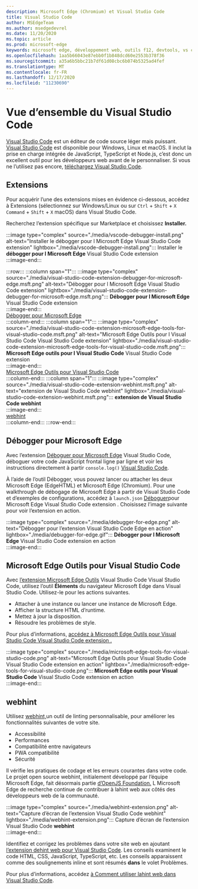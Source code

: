 ```yaml
---
description: Microsoft Edge (Chromium) et Visual Studio Code
title: Visual Studio Code
author: MSEdgeTeam
ms.author: msedgedevrel
ms.date: 11/20/2020
ms.topic: article
ms.prod: microsoft-edge
keywords: microsoft edge, développement web, outils f12, devtools, vs code, visual studio code, débogueur, webhint
ms.openlocfilehash: 1aa5b66043e87ebb0f1b848dcd60e2553b378f36
ms.sourcegitcommit: a35a6b5bbc21b7df61d08cbc6b074b5325ad4fef
ms.translationtype: MT
ms.contentlocale: fr-FR
ms.lasthandoff: 12/17/2020
ms.locfileid: "11230690"
---
```

# Vue d’ensemble du Visual Studio Code  

[Visual Studio Code][VisualStudioCodeDocs] est un éditeur de code source léger mais puissant.  [Visual Studio Code][VisualStudioCodeDocs] est disponible pour Windows, Linux et macOS.  Il inclut la prise en charge intégrée de JavaScript, TypeScript et Node.js, c’est donc un excellent outil pour les développeurs web avant de le personnaliser.  Si vous ne l’utilisez pas encore, [téléchargez Visual Studio Code][VisualstudioCode].  

##  <a name="extensions"></a>Extensions  

<!--todo: We want to put something like the tiles for extensions Visual Studio Code uses on this page https://code.visualstudio.com/Docs#top-extensions but I don't think this is a markdown page.  I think it's a web page.  I couldn't find anything in https://github.com/Microsoft/vscode-docs that looks like this page. In the meantime, here's what I've come up with: -->  

Pour acquérir l’une des extensions mises en évidence ci-dessous, accédez à Extensions \(sélectionnez sur Windows/Linux ou sur `Ctrl` + `Shift` + `X` `Command` + `Shift` + `X` macOS\) dans Visual Studio Code.  

Recherchez l’extension spécifique sur Marketplace et choisissez **Installer.**  

:::image type="complex" source="./media/vscode-debugger-install.png" alt-text="Installer le débogger pour l Microsoft Edge Visual Studio Code extension" lightbox="./media/vscode-debugger-install.png":::
   Installer le **débogger pour l Microsoft Edge** Visual Studio Code extension  
:::image-end:::  

:::row:::
   :::column span="1":::
      :::image type="complex" source="./media/visual-studio-code-extension-debugger-for-microsoft-edge.msft.png" alt-text="Débogger pour l Microsoft Edge Visual Studio Code extension" lightbox="./media/visual-studio-code-extension-debugger-for-microsoft-edge.msft.png":::
         **Débogger pour l Microsoft Edge** Visual Studio Code extension  
      :::image-end:::  
      [Débogger pour Microsoft Edge](#debugger-for-microsoft-edge)  
   :::column-end:::
   :::column span="1":::
      :::image type="complex" source="./media/visual-studio-code-extension-microsoft-edge-tools-for-visual-studio-code.msft.png" alt-text="Microsoft Edge Outils pour l Visual Studio Code Visual Studio Code extension" lightbox="./media/visual-studio-code-extension-microsoft-edge-tools-for-visual-studio-code.msft.png":::
         **Microsoft Edge outils pour l Visual Studio Code** Visual Studio Code extension  
      :::image-end:::  
      [Microsoft Edge Outils pour Visual Studio Code](#microsoft-edge-tools-for-visual-studio-code)  
   :::column-end:::
   :::column span="1":::
      :::image type="complex" source="./media/visual-studio-code-extension-webhint.msft.png" alt-text="extension de Visual Studio Code webhint" lightbox="./media/visual-studio-code-extension-webhint.msft.png":::
         **extension de Visual Studio Code webhint**  
      :::image-end:::  
      [webhint](#webhint)  
   :::column-end:::
:::row-end:::  

##  <a name="debugger-for-microsoft-edge"></a>Débogger pour Microsoft Edge  

Avec l’extension [Déboguer pour Microsoft Edge][VisualstudioMarketplaceDebuggerMicrosoftEdge] Visual Studio Code, déboguer votre code JavaScript frontal ligne par ligne et voir les instructions directement à partir `console.log()` [Visual Studio Code][VisualstudioCode].  
      
À l’aide de l’outil Débogger, vous pouvez lancer ou attacher les deux Microsoft Edge \(EdgeHTML\) et Microsoft Edge \(Chromium\).  Pour une walkthrough de débogage de Microsoft Edge à partir de Visual Studio Code et d’exemples de configurations, accédez à `launch.json` [Déboguer][VisualStudioCodeDebuggerEdge]pour Microsoft Edge Visual Studio Code extension .  Choisissez l’image suivante pour voir l’extension en action.  

:::image type="complex" source="./media/debugger-for-edge.png" alt-text="Débogger pour l’extension Visual Studio Code Edge en action" lightbox="./media/debugger-for-edge.gif":::
   **Débogger pour l Microsoft Edge** Visual Studio Code extension en action  
:::image-end:::  

##  <a name="microsoft-edge-tools-for-visual-studio-code"></a>Microsoft Edge Outils pour Visual Studio Code

Avec [l’extension Microsoft Edge Outils][VisualstudioMarketplaceMicrosoftEdgeToolsVisualStudioCode] Visual Studio Code Visual Studio Code, utilisez l’outil **Éléments** du navigateur Microsoft Edge dans Visual Studio Code.  Utilisez-le pour les actions suivantes.  

*   Attacher à une instance ou lancer une instance de Microsoft Edge.  
*   Afficher la structure HTML d’runtime.  
*   Mettez à jour la disposition.  
*   Résoudre les problèmes de style.  
    
Pour plus d’informations, [accédez à Microsoft Edge Outils pour Visual Studio Code Visual Studio Code extension .][VisualStudioCodeMicrosoftEdgeDevtoolsExtension]  <!--  Choose the following image to see the extension in action.  -->  
      
:::image type="complex" source="./media/microsoft-edge-tools-for-visual-studio-code.png" alt-text="Microsoft Edge Outils pour Visual Studio Code Visual Studio Code extension en action" lightbox="./media/microsoft-edge-tools-for-visual-studio-code.png":::
   **Microsoft Edge outils pour Visual Studio Code** Visual Studio Code extension en action  
:::image-end:::  

##  <a name="webhint--"></a>webhint  
      
Utilisez [webhint,][WebhintMain]un outil de linting personnalisable, pour améliorer les fonctionnalités suivantes de votre site.  

*   Accessibilité
*   Performances
*   Compatibilité entre navigateurs
*   PWA compatibilité
*   Sécurité

Il vérifie les pratiques de codage et les erreurs courantes dans votre code. Le projet open source webhint, initialement développé par l’équipe Microsoft Edge, fait désormais partie [d’OpenJS Foundation.][OpenjsFoundation]  L Microsoft Edge de recherche continue de contribuer à lahint web aux côtés des développeurs web de la communauté.  <!--  Choose the following image to see the extension in action.  -->  
      
:::image type="complex" source="./media/webhint-extension.png" alt-text="Capture d’écran de l’extension Visual Studio Code webhint" lightbox="./media/webhint-extension.png":::
   Capture d’écran de l’extension Visual Studio Code **webhint**  
:::image-end:::  
      
Identifiez et corrigez les problèmes dans votre site web en ajoutant [l’extension dehint web pour Visual Studio Code][VisualstudioMarketplaceWebhint].  Les conseils examinent le code HTML, CSS, JavaScript, TypeScript, etc.  Les conseils apparaissent comme des soulignements inline et sont résumés **dans** le volet Problèmes.  
      
Pour plus d’informations, accédez [à Comment utiliser lahint web dans Visual Studio Code][VisualStudioCodeWebhint].  

<!--links -->  

[VisualStudioCodeDebuggerEdge]: ./debugger-for-edge.md "Débogger for Microsoft Edge Visual Studio Code Extension | Documents Microsoft"  
[VisualStudioCodeMicrosoftEdgeDevtoolsExtension]: ./microsoft-edge-devtools-extension.md "Microsoft Edge DevTools pour les Visual Studio Code d’extension | Documents Microsoft"  
[VisualStudioCodeWebhint]: ./webhint.md "Webhint Visual Studio Code extension | Documents Microsoft"  

[VisualstudioCode]: https://code.visualstudio.com "Visual Studio Code"  
[VisualStudioCodeDocs]: https://code.visualstudio.com/Docs "Documentation | Visual Studio Code"   

[VisualstudioMarketplaceDebuggerMicrosoftEdge]: https://marketplace.visualstudio.com/items?itemName=msjsdiag.debugger-for-edge "Débogger pour Microsoft Edge | Visual Studio Marketplace"  
[VisualstudioMarketplaceMicrosoftEdgeToolsVisualStudioCode]: https://marketplace.visualstudio.com/items?itemName=ms-edgedevtools.vscode-edge-devtools "Outils Microsoft Edge pour Visual Studio Code | Visual Studio Marketplace"  

[VisualstudioMarketplaceWebhint]: https://marketplace.visualstudio.com/items?itemName=webhint.vscode-webhint "webhint | Visual Studio Marketplace"  

[WebhintMain]:  https://webhint.io "webhint"  
[OpenjsFoundation]:  https://openjsf.org "OpenJS Foundation"  
